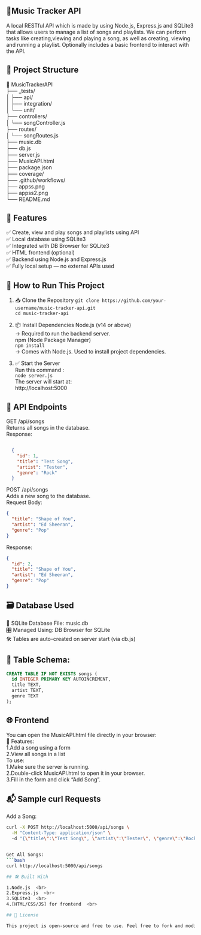 ## 🎵Music Tracker API

A local RESTful API which is made by using Node.js, Express.js and SQLite3 that allows users to manage a list of songs and playlists. We can perform tasks like creating,viewing and playing a song, as well as creating, viewing and running a playlist. Optionally includes a basic frontend to interact with the API.

## 📁 Project Structure

📁 MusicTrackerAPI  
├── _tests/  
│   ├── api/  
│   ├── integration/  
│   └── unit/                    
├── controllers/  
│   └── songController.js       
├── routes/  
│   └── songRoutes.js          
├── music.db                   
├── db.js                      
├── server.js                  
├── MusicAPI.html              
├── package.json                
├── coverage/                   
├── .github/workflows/          
├── appss.png  
├── appss2.png       
└── README.md  
              
## 📌 Features

✅ Create, view and play songs and playlists using API  <br>
✅ Local database using SQLite3  <br>
✅ Integrated with DB Browser for SQLite3  <br>
✅ HTML frontend (optional)  <br>
✅ Backend using Node.js and Express.js  <br>
✅ Fully local setup — no external APIs used  <br>

## 🚀 How to Run This Project

1. 📥 Clone the Repository
   `git clone https://github.com/your-username/music-tracker-api.git` <br>
   `cd music-tracker-api`

2. 📦 Install Dependencies
   Node.js (v14 or above)  <br>
→ Required to run the backend server.  <br>
  npm (Node Package Manager)  <br>
  `npm install`  <br>
→ Comes with Node.js. Used to install project dependencies.  <br>

3. ✅ Start the Server  <br>
  Run this command :  <br>
   `node server.js`  <br>
   The server will start at: <br>
   http://localhost:5000  <br>

## 🧠 API Endpoints

GET /api/songs  <br>
Returns all songs in the database.  <br>
Response:  
```json

  {
    "id": 1,
    "title": "Test Song",
    "artist": "Tester",
    "genre": "Rock"
  }
```

POST /api/songs  <br>
Adds a new song to the database.  <br>
Request Body:  
```json
{
  "title": "Shape of You",
  "artist": "Ed Sheeran",
  "genre": "Pop"
}
```

Response:
```json
{
  "id": 2,
  "title": "Shape of You",
  "artist": "Ed Sheeran",
  "genre": "Pop"
}
```

## 🗃️ Database Used

📌 SQLite Database File: music.db  <br>
🎛️ Managed Using: DB Browser for SQLite  <br>
🛠️ Tables are auto-created on server start (via db.js)  <br>

## 🎼 Table Schema:

```sql
CREATE TABLE IF NOT EXISTS songs (
  id INTEGER PRIMARY KEY AUTOINCREMENT,
  title TEXT,
  artist TEXT,
  genre TEXT
);
```

## 🌐 Frontend

You can open the MusicAPI.html file directly in your browser:  <br>
🔗 Features:  <br>
   1.Add a song using a form  <br>
   2.View all songs in a list  <br>
To use:  <br>
 1.Make sure the server is running.  <br>
 2.Double-click MusicAPI.html to open it in your browser.  <br>
 3.Fill in the form and click “Add Song”.  <br>

## 📬 Sample curl Requests

Add a Song:  
```bash
curl -X POST http://localhost:5000/api/songs \
  -H "Content-Type: application/json" \ 
  -d "{\"title\":\"Test Song\", \"artist\":\"Tester\", \"genre\":\"Rock\"}" 


Get All Songs:  
```bash
curl http://localhost:5000/api/songs

## 🛠 Built With

1.Node.js  <br>
2.Express.js  <br>
3.SQLite3  <br>
4.[HTML/CSS/JS] for frontend  <br>

## 📄 License  

This project is open-source and free to use. Feel free to fork and modify for learning or improvement!  
